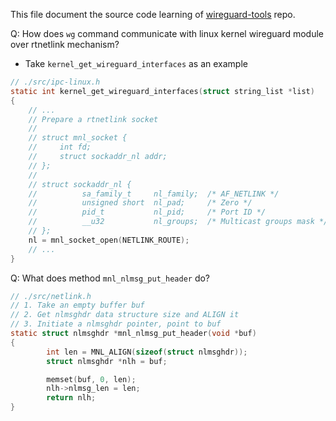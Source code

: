 This file document the source code learning of [wireguard-tools](https://git.zx2c4.com/wireguard-tools/about/) repo.


Q: How does `wg` command communicate with linux kernel wireguard module over rtnetlink mechanism?

- Take `kernel_get_wireguard_interfaces` as an example

``` C
// ./src/ipc-linux.h
static int kernel_get_wireguard_interfaces(struct string_list *list)
{
    // ...
    // Prepare a rtnetlink socket
    //
    // struct mnl_socket {
    //     int fd;
    //     struct sockaddr_nl addr;
    // };
    //
    // struct sockaddr_nl {
    //          sa_family_t     nl_family;  /* AF_NETLINK */
    //          unsigned short  nl_pad;     /* Zero */
    //          pid_t           nl_pid;     /* Port ID */
    //          __u32           nl_groups;  /* Multicast groups mask */
    // };
    nl = mnl_socket_open(NETLINK_ROUTE);
    // ...
}
```

Q: What does method `mnl_nlmsg_put_header` do?

``` C
// ./src/netlink.h
// 1. Take an empty buffer buf
// 2. Get nlmsghdr data structure size and ALIGN it
// 3. Initiate a nlmsghdr pointer, point to buf
static struct nlmsghdr *mnl_nlmsg_put_header(void *buf)
{
        int len = MNL_ALIGN(sizeof(struct nlmsghdr));
        struct nlmsghdr *nlh = buf;

        memset(buf, 0, len);
        nlh->nlmsg_len = len;
        return nlh;
}


```